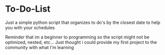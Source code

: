 # To-Do-List
Just a simple python script that organizes to do's by the closest date to help you with your schedules

Reminder that im a beginner to programming so the script might not be optimized, nested, etc...
Just thought i could provide my first project to the community with what I'm learning
